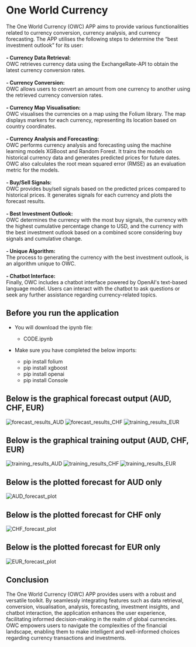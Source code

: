 <h1> One World Currency</h1>
The One World Currency (OWC) APP aims to provide various functionalities related to currency conversion, currency analysis, and currency forecasting. 
The APP utilises the following steps to determine the “best investment outlook” for its user:
<br><br>
<b>- Currency Data Retrieval:</b> <br>
OWC retrieves currency data using the ExchangeRate-API to obtain the latest currency conversion rates.
<br><br>
<b>- Currency Conversion:</b> <br>
OWC allows users to convert an amount from one currency to another using the retrieved currency conversion rates.
<br><br>
<b>- Currency Map Visualisation:</b> <br>
OWC visualises the currencies on a map using the Folium library. The map displays markers for each currency, representing its location based on country coordinates.
<br><br>
<b>- Currency Analysis and Forecasting:</b> <br>
OWC performs currency analysis and forecasting using the machine learning models XGBoost and Random Forest. It trains the models on historical currency data and generates predicted prices for future dates. OWC also calculates the root mean squared error (RMSE) as an evaluation metric for the models.
<br><br>
<b>- Buy/Sell Signals:</b> <br>
OWC provides buy/sell signals based on the predicted prices compared to historical prices. It generates signals for each currency and plots the forecast results.
<br><br>
<b>- Best Investment Outlook:</b> <br>
OWC determines the currency with the most buy signals, the currency with the highest cumulative percentage change to USD, and the currency with the best investment outlook based on a combined score considering buy signals and cumulative change. 
<br><br>
<b>- Unique Algorithm:</b> <br>
The process to generating the currency with the best investment outlook, is an algorithm unique to OWC. 
<br><br>
<b>- Chatbot Interface:</b> <br>
Finally, OWC includes a chatbot interface powered by OpenAI's text-based language model. Users can interact with the chatbot to ask questions or seek any further assistance regarding currency-related topics.

## Before you run the application
 - You will download the ipynb file:
    - CODE.ipynb
      
 - Make sure you have completed the below imports:
    - pip install folium
    - pip install xgboost
    - pip install openai
    - pip install Console
      

## Below is the graphical forecast output (AUD, CHF, EUR)
![forecast_results_AUD](https://github.com/Isabel-SIM/FOREX-TOOLKIT/assets/127584188/4d5906c8-23fb-4ffe-a137-01ea02cd4939)
![forecast_results_CHF](https://github.com/Isabel-SIM/FOREX-TOOLKIT/assets/127584188/110a467b-4030-4d00-aa3f-c50923686100)
![training_results_EUR](https://github.com/Isabel-SIM/FOREX-TOOLKIT/assets/127584188/9680d539-e8d6-45ef-91b7-b36642b13192)


## Below is the graphical training output (AUD, CHF, EUR) 
![training_results_AUD](https://github.com/Isabel-SIM/FOREX-TOOLKIT/assets/127584188/9446eeb8-15aa-45a6-a3de-a756cb41700b)
![training_results_CHF](https://github.com/Isabel-SIM/FOREX-TOOLKIT/assets/127584188/573061f9-f977-46ce-8d3a-9638ed168129)
![training_results_EUR](https://github.com/Isabel-SIM/FOREX-TOOLKIT/assets/127584188/967879d3-996c-40a2-8ec2-92d71249babe)


## Below is the plotted forecast for AUD only
![AUD_forecast_plot](https://github.com/Isabel-SIM/FOREX-TOOLKIT/assets/127584188/bd7a4d25-7bb8-4ef8-98bf-d4e6ddfee28e)


  
## Below is the plotted forecast for CHF only
![CHF_forecast_plot](https://github.com/Isabel-SIM/FOREX-TOOLKIT/assets/127584188/3a740b20-f63c-493c-a66d-ed5ec240b5fe)


  
## Below is the plotted forecast for EUR only
![EUR_forecast_plot](https://github.com/Isabel-SIM/FOREX-TOOLKIT/assets/127584188/976c20e4-59ff-442b-9f7d-cfa1a503a15a)




## Conclusion
The One World Currency (OWC) APP provides users with a robust and versatile toolkit. By seamlessly integrating features such as data retrieval, conversion, visualisation, analysis, forecasting, investment insights, and chatbot interaction, the application enhances the user experience, facilitating informed decision-making in the realm of global currencies. OWC empowers users to navigate the complexities of the financial landscape, enabling them to make intelligent and well-informed choices regarding currency transactions and investments.

